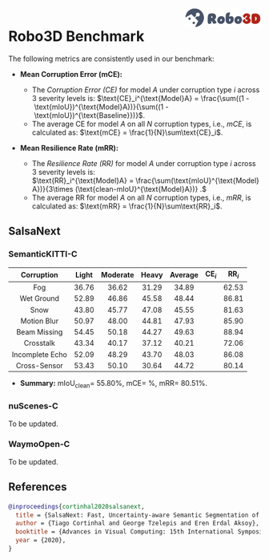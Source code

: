 <img src="../figs/logo2.png" align="right" width="30%">

# Robo3D Benchmark

The following metrics are consistently used in our benchmark:

- **Mean Corruption Error (mCE):**
  - The *Corruption Error (CE)* for model $A$ under corruption type $i$ across 3 severity levels is:
  $\text{CE}_i^{\text{Model}A} = \frac{\sum((1 - \text{mIoU})^{\text{Model}A})}{\sum((1 - \text{mIoU})^{\text{Baseline}})}$.
  - The average CE for model $A$ on all $N$ corruption types, i.e., *mCE*, is calculated as: $\text{mCE} = \frac{1}{N}\sum\text{CE}_i$.
  
- **Mean Resilience Rate (mRR):**
  - The *Resilience Rate (RR)* for model $A$ under corruption type $i$ across 3 severity levels is:
  $\text{RR}_i^{\text{Model}A} = \frac{\sum(\text{mIoU}^{\text{Model}A})}{3\times (\text{clean-mIoU}^{\text{Model}A})} .$
  - The average RR for model $A$ on all $N$ corruption types, i.e., *mRR*, is calculated as: $\text{mRR} = \frac{1}{N}\sum\text{RR}_i$.


## SalsaNext

### SemanticKITTI-C
| Corruption      | Light | Moderate | Heavy | Average | $\text{CE}_i$ | $\text{RR}_i$ |
| :-------------: | :---: | :------: | :---: | :-----: | :-----------: | :-----------: |
| Fog             | 36.76 | 36.62 | 31.29 | 34.89 | | 62.53 |
| Wet Ground      | 52.89 | 46.86 | 45.58 | 48.44 | | 86.81 |
| Snow            | 43.80 | 45.77 | 47.08 | 45.55 | | 81.63 |
| Motion Blur     | 50.97 | 48.00 | 44.81 | 47.93 | | 85.90 |
| Beam Missing    | 54.45 | 50.18 | 44.27 | 49.63 | | 88.94 |
| Crosstalk       | 43.34 | 40.17 | 37.12 | 40.21 | | 72.06 |
| Incomplete Echo | 52.09 | 48.29 | 43.70 | 48.03 | | 86.08 |
| Cross-Sensor    | 53.43 | 50.10 | 30.64 | 44.72 | | 80.14 |

- **Summary:** $\text{mIoU}_{\text{clean}} =$ 55.80%, $\text{mCE} =$ %, $\text{mRR} =$ 80.51%.


### nuScenes-C
To be updated.


### WaymoOpen-C
To be updated.


## References

```bib
@inproceedings{cortinhal2020salsanext,
  title = {SalsaNext: Fast, Uncertainty-aware Semantic Segmentation of LiDAR Point Clouds for Autonomous Driving},
  author = {Tiago Cortinhal and George Tzelepis and Eren Erdal Aksoy},
  booktitle = {Advances in Visual Computing: 15th International Symposium},
  year = {2020},
}
```
